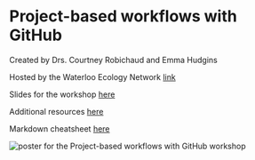 # Project-based workflows with GitHub
Created by Drs. Courtney Robichaud and Emma Hudgins

Hosted by the Waterloo Ecology Network [link](https://waterlooecologynetwork.weebly.com/)

Slides for the workshop [here](https://docs.google.com/presentation/d/1MjBCvDtY30QDEvmE5Os1BBQ2Z1B6LmyP7M3SKcfsHQY/edit?usp=sharing)

Additional resources [here](https://github.com/emmajhudgins/WEN_github/tree/main/Resources)

Markdown cheatsheet [here](https://www.markdownguide.org/basic-syntax/)

![poster for the Project-based workflows with GitHub workshop](https://pbs.twimg.com/media/FKxoJIgXIAguWNO?format=jpg&name=large)
